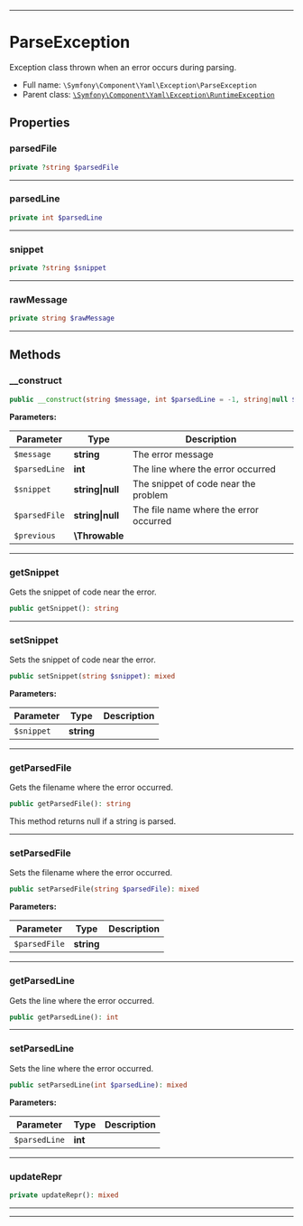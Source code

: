***

# ParseException

Exception class thrown when an error occurs during parsing.



* Full name: `\Symfony\Component\Yaml\Exception\ParseException`
* Parent class: [`\Symfony\Component\Yaml\Exception\RuntimeException`](./RuntimeException.md)



## Properties


### parsedFile



```php
private ?string $parsedFile
```






***

### parsedLine



```php
private int $parsedLine
```






***

### snippet



```php
private ?string $snippet
```






***

### rawMessage



```php
private string $rawMessage
```






***

## Methods


### __construct



```php
public __construct(string $message, int $parsedLine = -1, string|null $snippet = null, string|null $parsedFile = null, \Throwable $previous = null): mixed
```








**Parameters:**

| Parameter | Type | Description |
|-----------|------|-------------|
| `$message` | **string** | The error message |
| `$parsedLine` | **int** | The line where the error occurred |
| `$snippet` | **string&#124;null** | The snippet of code near the problem |
| `$parsedFile` | **string&#124;null** | The file name where the error occurred |
| `$previous` | **\Throwable** |  |




***

### getSnippet

Gets the snippet of code near the error.

```php
public getSnippet(): string
```











***

### setSnippet

Sets the snippet of code near the error.

```php
public setSnippet(string $snippet): mixed
```








**Parameters:**

| Parameter | Type | Description |
|-----------|------|-------------|
| `$snippet` | **string** |  |




***

### getParsedFile

Gets the filename where the error occurred.

```php
public getParsedFile(): string
```

This method returns null if a string is parsed.









***

### setParsedFile

Sets the filename where the error occurred.

```php
public setParsedFile(string $parsedFile): mixed
```








**Parameters:**

| Parameter | Type | Description |
|-----------|------|-------------|
| `$parsedFile` | **string** |  |




***

### getParsedLine

Gets the line where the error occurred.

```php
public getParsedLine(): int
```











***

### setParsedLine

Sets the line where the error occurred.

```php
public setParsedLine(int $parsedLine): mixed
```








**Parameters:**

| Parameter | Type | Description |
|-----------|------|-------------|
| `$parsedLine` | **int** |  |




***

### updateRepr



```php
private updateRepr(): mixed
```











***


***

